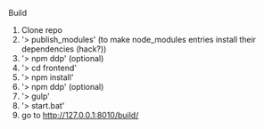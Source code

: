 Build
1. Clone repo
2. '> publish_modules' (to make node_modules entries install their dependencies (hack?))
3. '> npm ddp' (optional)
4. '> cd frontend'
5. '> npm install'
6. '> npm ddp' (optional)
7. '> gulp'
8. '> start.bat'
9. go to http://127.0.0.1:8010/build/